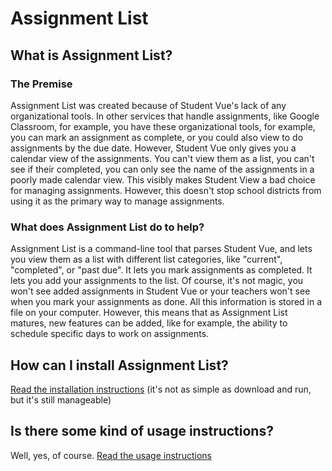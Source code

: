 # Assignment List

## What is Assignment List?

### The Premise

Assignment List was created because of Student Vue's lack of any organizational tools. In other services that handle assignments, like Google Classroom, for example, you have these organizational tools, for example, you can mark an assignment as complete, or you could also view to do assignments by the due date. However, Student Vue only gives you a calendar view of the assignments. You can't view them as a list, you can't see if their completed, you can only see the name of the assignments in a poorly made calendar view. This visibly makes Student View a bad choice for managing assignments. However, this doesn't stop school districts from using it as the primary way to manage assignments.

### What does Assignment List do to help?
Assignment List is a command-line tool that parses Student Vue, and lets you view them as a list with different list categories, like "current", "completed", or "past due". It lets you mark assignments as completed. It lets you add your assignments to the list. Of course, it's not magic, you won't see added assignments in Student Vue or your teachers won't see when you mark your assignments as done. All this information is stored in a file on your computer. However, this means that as Assignment List matures, new features can be added, like for example, the ability to schedule specific days to work on assignments.

## How can I install Assignment List?
[Read the installation instructions](installation.md) (it's not as simple as download and run, but it's still manageable)

## Is there some kind of usage instructions?
Well, yes, of course. [Read the usage instructions](usage)
